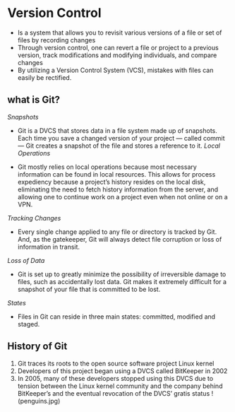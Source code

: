 # **Version Control**
- Is a system that allows you to revisit various versions of a file or set of files by recording changes
- Through version control, one can revert a file or project to a previous version, track modifications and modifying individuals, and compare changes
-  By utilizing a Version Control System (VCS), mistakes with files can easily be rectified.
## **what is Git?**
*Snapshots*
- Git is a DVCS that stores data in a file system made up of snapshots. Each time you save a changed version of your project — called commit — Git creates a snapshot of the file and stores a reference to it. 
*Local Operations*

- Git mostly relies on local operations because most necessary information can be found in local resources. This allows for process expediency because a project’s history resides on the local disk, eliminating the need to fetch history information from the server, and allowing one to continue work on a project even when not online or on a VPN.

*Tracking Changes*

- Every single change applied to any file or directory is tracked by Git. And, as the gatekeeper, Git will always detect file corruption or loss of information in transit.

*Loss of Data*

- Git is set up to greatly minimize the possibility of irreversible damage to files, such as accidentally lost data. Git makes it extremely difficult for a snapshot of your file that is committed to be lost.

*States*

- Files in Git can reside in three main states: committed, modified and staged. 
## History of Git
1. Git traces its roots to the open source software project Linux kernel
2. Developers of this project began using a DVCS called BitKeeper in 2002
3. In 2005, many of these developers stopped using this DVCS due to tension between the Linux kernel community and the company behind BitKeeper’s and the eventual revocation of the DVCS’ gratis status 
!(penguins.jpg)
